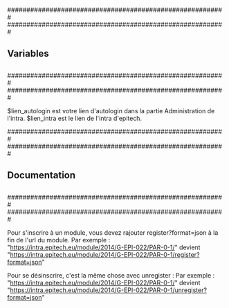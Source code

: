 #########################################################
#########################################################
##							        ##
##			   Variables                    ##
##							 	  ##
#########################################################
#########################################################

$lien_autologin est votre lien d'autologin dans la partie Administration de l'intra.
$lien_intra est le lien de l'intra d'epitech.



#########################################################
#########################################################
##                                                ##
##                 Documentation                  ##
##                                                ##
#########################################################
#########################################################

Pour s'inscrire à un module, vous devez rajouter register?format=json à la fin de l'url du module.
Par exemple : "https://intra.epitech.eu/module/2014/G-EPI-022/PAR-0-1/" devient "https://intra.epitech.eu/module/2014/G-EPI-022/PAR-0-1/register?format=json"


Pour se désinscrire, c'est la même chose avec unregister :
Par exemple : "https://intra.epitech.eu/module/2014/G-EPI-022/PAR-0-1/" devient "https://intra.epitech.eu/module/2014/G-EPI-022/PAR-0-1/unregister?format=json"
